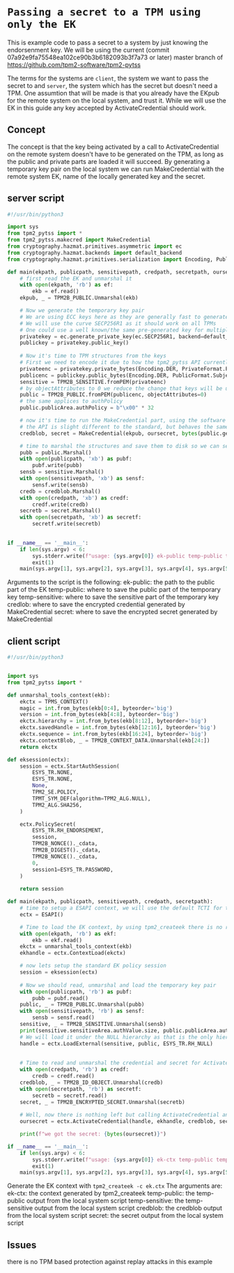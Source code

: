 # `Passing a secret to a TPM using only the EK`

This is example code to pass a secret to a system by just knowing the endorsenment key.
We will be using the current (commit 07a92e9fa75548ea102ce90b3b6182093b3f7a73 or later) master branch of https://github.com/tpm2-software/tpm2-pytss

The terms for the systems are `client`, the system we want to pass the secret to and `server`, the system which has the secret but doesn't need a TPM.
One assumtion that will be made is that you already have the EKpub for the remote system on the local system, and trust it.
While we will use the EK in this guide any key accepted by ActivateCredential should work.

## Concept
The concept is that the key being activated by a call to ActivateCredential on the remote system doesn't have to be generated on the TPM, as long as the public and private parts are loaded it will succeed.
By generating a temporary key pair on the local system we can run MakeCredential with the remote system EK, name of the locally generated key and the secret.

## server script
```python
#!/usr/bin/python3

import sys
from tpm2_pytss import *
from tpm2_pytss.makecred import MakeCredential
from cryptography.hazmat.primitives.asymmetric import ec
from cryptography.hazmat.backends import default_backend
from cryptography.hazmat.primitives.serialization import Encoding, PublicFormat, PrivateFormat, NoEncryption

def main(ekpath, publicpath, sensitivepath, credpath, secretpath, oursecret):
    # first read the EK and unmarshal it
    with open(ekpath, 'rb') as ef:
        ekb = ef.read()
    ekpub, _ = TPM2B_PUBLIC.Unmarshal(ekb)

    # Now we generate the temporary key pair
    # We are using ECC keys here as they are generally fast to generate, but RSA should work as well
    # We will use the curve SECP256R1 as it should work on all TPMs
	# One could use a well known/the same pre-generated key for multiple systems
    privatekey = ec.generate_private_key(ec.SECP256R1, backend=default_backend())
    publickey = privatekey.public_key()
    
    # Now it's time to TPM structures from the keys
    # First we need to encode it due to how the tpm2_pytss API currently works
    privateenc = privatekey.private_bytes(Encoding.DER, PrivateFormat.PKCS8, NoEncryption())
    publicenc = publickey.public_bytes(Encoding.DER, PublicFormat.SubjectPublicKeyInfo)
    sensitive = TPM2B_SENSITIVE.fromPEM(privateenc)
    # by objectAttributes to 0 we reduce the change that keys will be used for anything
    public = TPM2B_PUBLIC.fromPEM(publicenc, objectAttributes=0)
    # the same applices to authPolicy
    public.publicArea.authPolicy = b"\x00" * 32

    # now it's time to run the MakeCredential part, using the software implementation in tpm2_pytss
    # the API is slight different to the standard, but behaves the same
    credblob, secret = MakeCredential(ekpub, oursecret, bytes(public.getName()))

    # time to marshal the structures and save them to disk so we can send them the remote system
    pubb = public.Marshal()
    with open(publicpath, 'xb') as pubf:
        pubf.write(pubb)
    sensb = sensitive.Marshal()
    with open(sensitivepath, 'xb') as sensf:
        sensf.write(sensb)
    credb = credblob.Marshal()
    with open(credpath, 'xb') as credf:
        credf.write(credb)
    secretb = secret.Marshal()
    with open(secretpath, 'xb') as secretf:
        secretf.write(secretb)

    
if __name__ == '__main__':
    if len(sys.argv) < 6:
        sys.stderr.write(f"usage: {sys.argv[0]} ek-public temp-public temp-sensitive credblob secret\n")
        exit(1)
    main(sys.argv[1], sys.argv[2], sys.argv[3], sys.argv[4], sys.argv[5], b"example secret")
```

Arguments to the script is the following:
ek-public: the path to the public part of the EK
temp-public: where to save the public part of the temporary key
temp-sensitive: where to save the sensitive part of the temporary key
credlob: where to save the encrypted credential generated by MakeCredential
secret: where to save the encrypted secret generated by MakeCredential

## client script
```python
#!/usr/bin/python3


import sys
from tpm2_pytss import *

def unmarshal_tools_context(ekb):
    ekctx = TPMS_CONTEXT()
    magic = int.from_bytes(ekb[0:4], byteorder='big')
    version = int.from_bytes(ekb[4:8], byteorder='big')
    ekctx.hierarchy = int.from_bytes(ekb[8:12], byteorder='big')
    ekctx.savedHandle = int.from_bytes(ekb[12:16], byteorder='big')
    ekctx.sequence = int.from_bytes(ekb[16:24], byteorder='big')
    ekctx.contextBlob, _ = TPM2B_CONTEXT_DATA.Unmarshal(ekb[24:])
    return ekctx

def eksession(ectx):
    session = ectx.StartAuthSession(
        ESYS_TR.NONE,
        ESYS_TR.NONE,
        None,
        TPM2_SE.POLICY,
        TPMT_SYM_DEF(algorithm=TPM2_ALG.NULL),
        TPM2_ALG.SHA256,
    )

    ectx.PolicySecret(
        ESYS_TR.RH_ENDORSEMENT,
        session,
        TPM2B_NONCE()._cdata,
        TPM2B_DIGEST()._cdata,
        TPM2B_NONCE()._cdata,
        0,
        session1=ESYS_TR.PASSWORD,
    )
    
    return session

def main(ekpath, publicpath, sensitivepath, credpath, secretpath):
    # time to setup a ESAPI context, we will use the default TCTI for the system
    ectx = ESAPI()

    # Time to load the EK context, by using tpm2_createek there is no reason the implement the whole setup in this example code
    with open(ekpath, 'rb') as ekf:
        ekb = ekf.read()
    ekctx = unmarshal_tools_context(ekb)
    ekhandle = ectx.ContextLoad(ekctx)

    # now lets setup the standard EK policy session
    session = eksession(ectx)
    
    # Now we should read, unmarshal and load the temporary key pair
    with open(publicpath, 'rb') as pubf:
        pubb = pubf.read()
    public, _ = TPM2B_PUBLIC.Unmarshal(pubb)
    with open(sensitivepath, 'rb') as sensf:
        sensb = sensf.read()
    sensitive, _ = TPM2B_SENSITIVE.Unmarshal(sensb)
    print(sensitive.sensitiveArea.authValue.size, public.publicArea.authPolicy.size)
    # We will load it under the NULL hierarchy as that is the only hierarchy allowing both the public and private part to be loaded for external keys
    handle = ectx.LoadExternal(sensitive, public, ESYS_TR.RH_NULL)
    
    
    # Time to read and unmarshal the credential and secret for ActivateCredential
    with open(credpath, 'rb') as credf:
        credb = credf.read()
    credblob, _ = TPM2B_ID_OBJECT.Unmarshal(credb)
    with open(secretpath, 'rb') as secretf:
        secretb = secretf.read()
    secret, _ = TPM2B_ENCRYPTED_SECRET.Unmarshal(secretb)
    
    # Well, now there is nothing left but calling ActivateCredential and getting our secret on the remove system!
    oursecret = ectx.ActivateCredential(handle, ekhandle, credblob, secret, session2=session)

    print(f"we got the secret: {bytes(oursecret)}")

if __name__ == '__main__':
    if len(sys.argv) < 6:
        sys.stderr.write(f"usage: {sys.argv[0]} ek-ctx temp-public temp-sensitive credblob secret\n")
        exit(1)
    main(sys.argv[1], sys.argv[2], sys.argv[3], sys.argv[4], sys.argv[5])
```

Generate the EK context with `tpm2_createek -c ek.ctx`
The arguments are:
ek-ctx: the context generated by tpm2_createek
temp-public: the temp-public output from the local system script
temp-sensitive: the temp-sensitive output from the local system script
credblob: the credblob output from the local system script
secret: the secret output from the local system script

## Issues
there is no TPM based protection against replay attacks in this example
